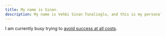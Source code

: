 ```yaml
---
title: My name is Sinan.
description: My name is Vehbi Sinan Tunalioglu, and this is my personal Website.
---
```


I am currently busy trying to [avoid success at all costs].

<!-- REFERENCES -->

[avoid success at all costs]:
  https://link.springer.com/chapter/10.1007/978-1-4302-1949-1_7
